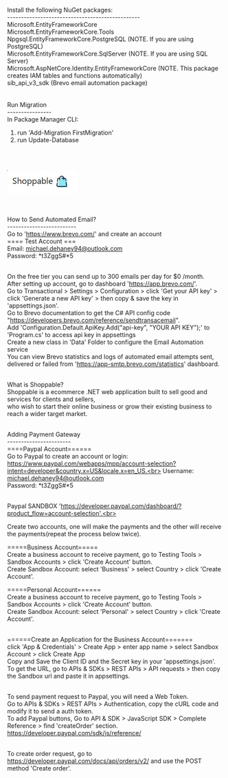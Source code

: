 ﻿Install the following NuGet packages: <br/>
------------------------------------------------ <br/>
Microsoft.EntityFrameworkCore <br/>
Microsoft.EntityFrameworkCore.Tools <br/>
Npgsql.EntityFrameworkCore.PostgreSQL (NOTE. If you are using PostgreSQL) <br/>
Microsoft.EntityFrameworkCore.SqlServer (NOTE. If you are using SQL Server) <br/>
Microsoft.AspNetCore.Identity.EntityFrameworkCore (NOTE. This package creates IAM tables and functions automatically)<br/>
sib_api_v3_sdk (Brevo email automation package)<br/>
<br/><br/>
Run Migration<br/>
----------------<br/>
In Package Manager CLI: 
1. run 'Add-Migration FirstMigration' <br/>
2. run Update-Database <br/>

<br/><br/>
<div class="text-center">
	<img src="/DotNet_Shoppable/wwwroot/shoppable-logo.jpg" />
</div><br/><br/>

How to Send Automated Email?<br/>
-------------------------<br/>
Go to 'https://www.brevo.com/' and create an account <br/>
==== Test Account ===<br/>
Email: michael.dehaney94@outlook.com <br/>
Password: *t3ZggS#*5 <br/><br/>

On the free tier you can send up to 300 emails per day for $0 /month. <br/>
After setting up account, go to dashboard 'https://app.brevo.com/'. <br/>
Go to Transactional > Settings > Configuration > click 'Get your API key' > <br/> 
click 'Generate a new API key' > then copy & save the key in 'appsettings.json'.<br/>
Go to Brevo documentation to get the C# API config code "https://developers.brevo.com/reference/sendtransacemail". <br/>
Add 'Configuration.Default.ApiKey.Add("api-key", "YOUR API KEY");' to 'Program.cs' to access api key in appsettings <br/>
Create a new class in 'Data' Folder to configure the Email Automation service <br/>
You can view Brevo statistics and logs of automated email attempts sent, delivered or failed from 'https://app-smtp.brevo.com/statistics' dashboard.<br/>
<br/>


What is Shoppable? <br/>
Shoppable is a ecommerce .NET web application built to sell good and services for clients and sellers, <br/>
who wish to start their online business or grow their existing business to reach a wider target market. 
<br><br>

Adding Payment Gateway <br>
-----------------------<br>
====Paypal Account======<br>
Go to Paypal to create an account or login: https://www.paypal.com/webapps/mpp/account-selection?intent=developer&country.x=US&locale.x=en_US.<br>
Username: michael.dehaney94@outlook.com <br>
Password: *t3ZggS#*5 <br><br>

Paypal SANDBOX 'https://developer.paypal.com/dashboard/?product_flow=account-selection'.<br>

Create two accounts, one will make the payments and the other will receive the payments(repeat the process below twice).<br>

=====Business Account=====<br>
Create a business account to receive payment, go to Testing Tools > Sandbox Accounts > click 'Create Account' button.<br>
Create Sandbox Account: select 'Business' > select Country > click 'Create Account'. <br>

=====Personal Account======<br>
Create a business account to receive payment, go to Testing Tools > Sandbox Accounts > click 'Create Account' button.<br>
Create Sandbox Account: select 'Personal' > select Country > click 'Create Account'. <br><br>

======Create an Application for the Business Account=======<br>
click 'App & Credentials' > Create App > enter app name > select Sandbox Account > click Create App<br>
Copy and Save the Client ID and the Secret key in your 'appsettings.json'.<br>
To get the URL, go to APIs & SDKs > REST APIs > API requests > then copy the Sandbox url and paste it in appsettings.<br><br>

To send payment request to Paypal, you will need a Web Token.<br>
Go to APIs & SDKs > REST APIs > Authentication, copy the cURL code and modify it to send a auth token.<br>
To add Paypal buttons, Go to API & SDK > JavaScript SDK > Complete Reference > find 'createOrder' section. <br>
https://developer.paypal.com/sdk/js/reference/ <br><br>

To create order request, go to https://developer.paypal.com/docs/api/orders/v2/ and use the POST method 'Create order'.<br>





